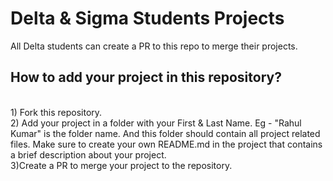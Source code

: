 # Delta & Sigma Students Projects 
All Delta students can create a PR to this repo to merge their projects.

## How to add your project in this repository?
<br>
1) Fork this repository.
<br>
2) Add your project in a folder with your First & Last Name.
Eg - "Rahul Kumar" is the folder name. And this folder should contain all project related files.
Make sure to create your own README.md in the project that contains a brief description about your project.
<br>
3)Create a PR to merge your project to the repository.

